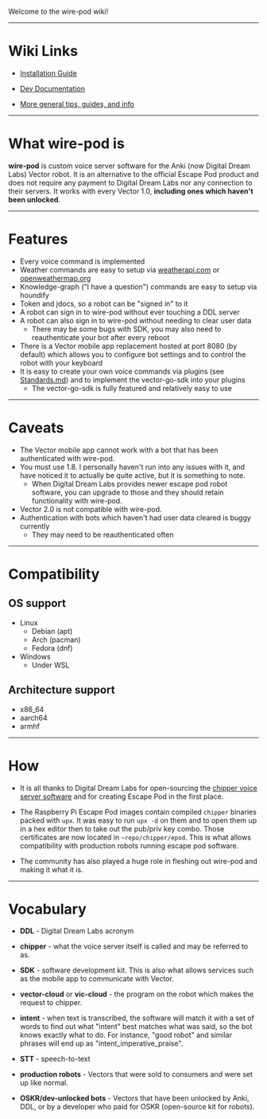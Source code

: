 Welcome to the wire-pod wiki!

***

# Wiki Links

* [Installation Guide](./Installation)

* [Dev Documentation](./Standards)

* [More general tips, guides, and info](./Things-to-Know)

***

# What wire-pod is

**wire-pod** is custom voice server software for the Anki (now Digital Dream Labs) Vector robot. It is an alternative to the official Escape Pod product and does not require any payment to Digital Dream Labs nor any connection to their servers. It works with every Vector 1.0, **including ones which haven't been unlocked**.

***


# Features

- Every voice command is implemented
- Weather commands are easy to setup via [weatherapi.com](weatherapi.com) or [openweathermap.org](openweathermap.org)
- Knowledge-graph ("I have a question") commands are easy to setup via houndify
- Token and jdocs, so a robot can be "signed in" to it
- A robot can sign in to wire-pod without ever touching a DDL server
- A robot can also sign in to wire-pod without needing to clear user data
    - There may be some bugs with SDK, you may also need to reauthenticate your bot after every reboot
- There is a Vector mobile app replacement hosted at port 8080 (by default) which allows you to configure bot settings and to control the robot with your keyboard
- It is easy to create your own voice commands via plugins (see [Standards.md](./Standards)) and to implement the vector-go-sdk into your plugins
    - The vector-go-sdk is fully featured and relatively easy to use

***

# Caveats

- The Vector mobile app cannot work with a bot that has been authenticated with wire-pod.
- You must use 1.8. I personally haven't run into any issues with it, and have noticed it to actually be quite active, but it is something to note.
    - When Digital Dream Labs provides newer escape pod robot software, you can upgrade to those and they should retain functionality with wire-pod.
- Vector 2.0 is not compatible with wire-pod.
- Authentication with bots which haven't had user data cleared is buggy currently
    - They may need to be reauthenticated often

***

# Compatibility

## OS support
- Linux
    - Debian (apt)
    - Arch (pacman)
    - Fedora (dnf)
- Windows
    - Under WSL

## Architecture support
- x86_64
- aarch64
- armhf

***

# How

* It is all thanks to Digital Dream Labs for open-sourcing the [chipper voice server software](https://github.com/digital-dream-labs/chipper) and for creating Escape Pod in the first place.

* The Raspberry Pi Escape Pod images contain compiled `chipper` binaries packed with `upx`. It was easy to run `upx -d` on them and to open them up in a hex editor then to take out the pub/priv key combo. Those certificates are now located in `~repo/chipper/epod`. This is what allows compatibility with production robots running escape pod software.

* The community has also played a huge role in fleshing out wire-pod and making it what it is.

***

# Vocabulary

* **DDL** - Digital Dream Labs acronym

* **chipper** - what the voice server itself is called and may be referred to as.

* **SDK** - software development kit. This is also what allows services such as the mobile app to communicate with Vector.

* **vector-cloud** or **vic-cloud** - the program on the robot which makes the request to chipper.

* **intent** - when text is transcribed, the software will match it with a set of words to find out what "intent" best matches what was said, so the bot knows exactly what to do. For instance, "good robot" and similar phrases will end up as "intent_imperative_praise".

* **STT** - speech-to-text

* **production robots** - Vectors that were sold to consumers and were set up like normal.

* **OSKR/dev-unlocked bots** - Vectors that have been unlocked by Anki, DDL, or by a developer who paid for OSKR (open-source kit for robots).
